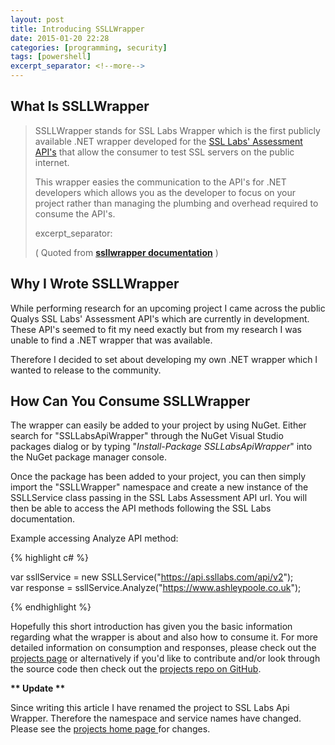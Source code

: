 ```yaml
---
layout: post
title: Introducing SSLLWrapper
date: 2015-01-20 22:28
categories: [programming, security]
tags: [powershell]
excerpt_separator: <!--more-->
---
```


## What Is SSLLWrapper

<blockquote>SSLLWrapper stands for SSL Labs Wrapper which is the first publicly available .NET wrapper developed for the <a title="SSL Labs Assessment API's GitHub" href="https://github.com/ssllabs/ssllabs-scan/blob/master/ssllabs-api-docs.md" target="_blank">SSL Labs' Assessment API's</a> that allow the consumer to test SSL servers on the public internet.

This wrapper easies the communication to the API's for .NET developers which allows you as the developer to focus on your project rather than managing the plumbing and overhead required to consume the API's.

excerpt_separator: <!--more-->

( Quoted from <a title="ssllwrapper page" href="/ssllwrapper/" target="_blank"><strong>ssllwrapper documentation</strong></a> )</blockquote>
<h2>Why I Wrote SSLLWrapper</h2>
While performing research for an upcoming project I came across the public Qualys SSL Labs' Assessment API's which are currently in development. These API's seemed to fit my need exactly but from my research I was unable to find a .NET wrapper that was available.

Therefore I decided to set about developing my own .NET wrapper which I wanted to release to the community.
<h2>How Can You Consume SSLLWrapper</h2>
The wrapper can easily be added to your project by using NuGet. Either search for "SSLLabsApiWrapper" through the NuGet Visual Studio packages dialog or by typing "<em>Install-Package SSLLabsApiWrapper</em>" into the NuGet package manager console.<!--more-->

Once the package has been added to your project, you can then simply import the "SSLLWrapper" namespace and create a new instance of the SSLLService class passing in the SSL Labs Assessment API url. You will then be able to access the API methods following the SSL Labs documentation.

Example accessing Analyze API method:

{% highlight c# %}

var ssllService = new SSLLService("https://api.ssllabs.com/api/v2");  
var response = ssllService.Analyze("https://www.ashleypoole.co.uk");

{% endhighlight %}


Hopefully this short introduction has given you the basic information regarding what the wrapper is about and also how to consume it. For more detailed information on consumption and responses, please check out the <a title="ssllwrapper project page" href="http://www.ashleypoole.co.uk/ssllabs-api-wrapper" target="_blank">projects page</a> or alternatively if you'd like to contribute and/or look through the source code then check out the <a title="SSLLWrapper GitHub" href="https://github.com/AshleyPoole/SSLLabs-Api-Wrapper" target="_blank">projects repo on GitHub</a>.

<strong>** Update **</strong>

Since writing this article I have renamed the project to SSL Labs Api Wrapper. Therefore the namespace and service names have changed. Please see the <a title="SSL Labs Api Wrapper" href="http://www.ashleypoole.co.uk/ssllabs-api-wrapper" target="_blank">projects home page </a>for changes.
